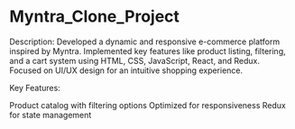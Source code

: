 ﻿# Myntra_Clone_Project
Description: Developed a dynamic and responsive e-commerce platform inspired by Myntra. Implemented key features like product listing, filtering, and a cart system using HTML, CSS, JavaScript, React, and Redux. Focused on UI/UX design for an intuitive shopping experience.

Key Features:

Product catalog with filtering options Optimized for responsiveness Redux for state management
